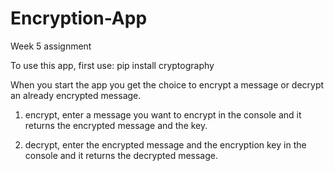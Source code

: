 # Encryption-App
 Week 5 assignment

To use this app, first use: pip install cryptography

When you start the app you get the choice to encrypt a message or decrypt an already encrypted message.

1. encrypt, enter a message you want to encrypt in the console and it returns the encrypted message and the key.

2. decrypt, enter the encrypted message and the encryption key in the console and it returns the decrypted message.